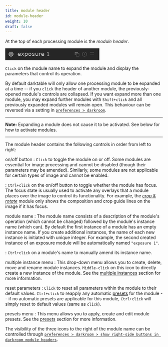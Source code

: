 ```yaml
---
title: module header
id: module-header
weight: 10
draft: false
---
```


At the top of each processing module is the _module header_. 

![module header](./module-header/module-header.png#w25)

`Click` on the module name to expand the module and display the parameters that control its operation.

By default darktable will only allow one processing module to be expanded at a time -- if you `click` the header of another module, the previously-opened module's controls are collapsed. If you want expand more than one module, you may expand further modules with `Shift+click` and all previously expanded modules will remain open. This behaviour can be reversed via a setting in [`preferences > darkroom`](../../../preferences-settings/darkroom.md).

---

**Note:** Expanding a module does not cause it to be activated. See below for how to activate modules.

---

The module header contains the following controls in order from left to right:

on/off button
: `Click` to toggle the module on or off. Some modules are essential for image processing and cannot be disabled (though their parameters may be amended). Similarly, some modules are not applicable for certain types of image and cannot be enabled.

: `Ctrl+click` on the on/off button to toggle whether the module has focus. The focus state is usually used to activate any overlays that a module places over the image to control its functionality. For example, the [_crop & rotate_](../../../module-reference/processing-modules/crop-rotate.md) module only shows the composition and crop guide lines on the image if it has focus. 

module name
: The module name consists of a description of the module's operation (which cannot be changed) followed by the module's instance name (which can). By default the first instance of a module has an empty instance name. If you create additional instances, the name of each new instance is initiated with unique integer. For example, the second created instance of an exposure module will be automatically named `"exposure 1"`.

: `Ctrl+click` on a module's name to manually amend its instance name. 

multiple instance menu
: This drop-down menu allows you to create, delete, move and rename module instances. `Middle-click` on this icon to directly create a new instance of the module. See the [multiple instances](./multiple-instances.md) section for more information.

reset parameters
: `Click` to reset all parameters within the module to their default values. `Ctrl+click` to reapply any automatic [presets](./presets.md) for the module -- if no automatic presets are applicable for this module, `Ctrl+click` will simply reset to default values (same as `click`).

presets menu
: This menu allows you to apply, create and edit module presets. See the [presets](./presets.md) section for more information.

The visibility of the three icons to the right of the module name can be controlled through [`preferences > darkroom > show right-side buttons in darkroom module headers`](../../preferences-settings/darkroom.md).
